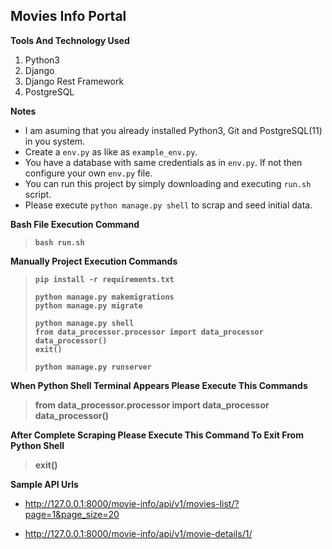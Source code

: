 ## Movies Info Portal


**Tools And Technology Used**

1. Python3
2. Django
3. Django Rest Framework
4. PostgreSQL

**Notes**

* I am asuming that you already installed Python3, Git and PostgreSQL(11) in you system.
* Create a `env.py` as like as `example_env.py`.
* You have a database with same credentials as in `env.py`. If not then configure your own `env.py` file.
* You can run this project by simply downloading and executing `run.sh` script.
* Please execute `python manage.py shell` to scrap and seed initial data. 
 

**Bash File Execution Command**
> **`bash run.sh`**
> 

**Manually Project Execution Commands**
> **`pip install -r requirements.txt`**
>
> **`python manage.py makemigrations`**\
> **`python manage.py migrate`**
>
> **`python manage.py shell`**\
> **`from data_processor.processor import data_processor`**\
> **`data_processor()`**\
> **`exit()`**
>
> **`python manage.py runserver`**
> 

**When Python Shell Terminal Appears Please Execute This Commands**
> **from data_processor.processor import data_processor**\
> **data_processor()**


**After Complete Scraping Please Execute This Command To Exit From Python Shell**
> **exit()**

**Sample API Urls**

- http://127.0.0.1:8000/movie-info/api/v1/movies-list/?page=1&page_size=20

- http://127.0.0.1:8000/movie-info/api/v1/movie-details/1/
